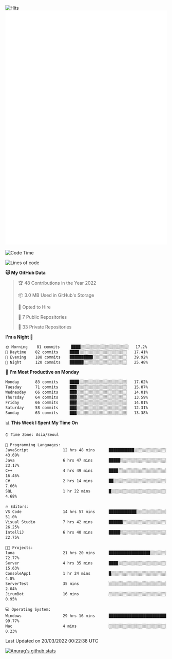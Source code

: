![Hits](https://hits.seeyoufarm.com/api/count/incr/badge.svg?url=https%3A%2F%2Fgithub.com%2Fkokose1234&count_bg=%2379C83D&title_bg=%23555555&icon=apple.svg&icon_color=%23E7E7E7&title=hits&edge_flat=false)
<br/>
![Metrics](https://github.com/kokose1234/kokose1234/blob/main/github-metrics.svg)

<!--START_SECTION:waka-->
![Code Time](http://img.shields.io/badge/Code%20Time-593%20hrs%204%20mins-blue)

![Lines of code](https://img.shields.io/badge/From%20Hello%20World%20I%27ve%20Written-2%20Million%20lines%20of%20code-blue)

**🐱 My GitHub Data** 

> 🏆 48 Contributions in the Year 2022
 > 
> 📦 3.0 MB Used in GitHub's Storage 
 > 
> 💼 Opted to Hire
 > 
> 📜 7 Public Repositories 
 > 
> 🔑 33 Private Repositories  
 > 
**I'm a Night 🦉** 

```text
🌞 Morning    81 commits     ████░░░░░░░░░░░░░░░░░░░░░   17.2% 
🌆 Daytime    82 commits     ████░░░░░░░░░░░░░░░░░░░░░   17.41% 
🌃 Evening    188 commits    ██████████░░░░░░░░░░░░░░░   39.92% 
🌙 Night      120 commits    ██████░░░░░░░░░░░░░░░░░░░   25.48%

```
📅 **I'm Most Productive on Monday** 

```text
Monday       83 commits     ████░░░░░░░░░░░░░░░░░░░░░   17.62% 
Tuesday      71 commits     ███░░░░░░░░░░░░░░░░░░░░░░   15.07% 
Wednesday    66 commits     ███░░░░░░░░░░░░░░░░░░░░░░   14.01% 
Thursday     64 commits     ███░░░░░░░░░░░░░░░░░░░░░░   13.59% 
Friday       66 commits     ███░░░░░░░░░░░░░░░░░░░░░░   14.01% 
Saturday     58 commits     ███░░░░░░░░░░░░░░░░░░░░░░   12.31% 
Sunday       63 commits     ███░░░░░░░░░░░░░░░░░░░░░░   13.38%

```


📊 **This Week I Spent My Time On** 

```text
⌚︎ Time Zone: Asia/Seoul

💬 Programming Languages: 
JavaScript               12 hrs 48 mins      ███████████░░░░░░░░░░░░░░   43.69% 
Java                     6 hrs 47 mins       █████░░░░░░░░░░░░░░░░░░░░   23.17% 
C++                      4 hrs 49 mins       ████░░░░░░░░░░░░░░░░░░░░░   16.46% 
C#                       2 hrs 14 mins       ██░░░░░░░░░░░░░░░░░░░░░░░   7.66% 
SQL                      1 hr 22 mins        █░░░░░░░░░░░░░░░░░░░░░░░░   4.68%

🔥 Editors: 
VS Code                  14 hrs 57 mins      ████████████░░░░░░░░░░░░░   51.0% 
Visual Studio            7 hrs 42 mins       ██████░░░░░░░░░░░░░░░░░░░   26.25% 
IntelliJ                 6 hrs 40 mins       █████░░░░░░░░░░░░░░░░░░░░   22.75%

🐱‍💻 Projects: 
luna                     21 hrs 20 mins      ██████████████████░░░░░░░   72.77% 
Server                   4 hrs 35 mins       ████░░░░░░░░░░░░░░░░░░░░░   15.63% 
ConsoleApp1              1 hr 24 mins        █░░░░░░░░░░░░░░░░░░░░░░░░   4.8% 
ServerTest               35 mins             ░░░░░░░░░░░░░░░░░░░░░░░░░   2.04% 
JirumBot                 16 mins             ░░░░░░░░░░░░░░░░░░░░░░░░░   0.95%

💻 Operating System: 
Windows                  29 hrs 16 mins      █████████████████████████   99.77% 
Mac                      4 mins              ░░░░░░░░░░░░░░░░░░░░░░░░░   0.23%

```


 Last Updated on 20/03/2022 00:22:38 UTC
<!--END_SECTION:waka-->

[![Anurag's github stats](https://github-readme-stats.vercel.app/api?username=kokose1234&theme=dracula)](https://github.com/anuraghazra/github-readme-stats)



	
